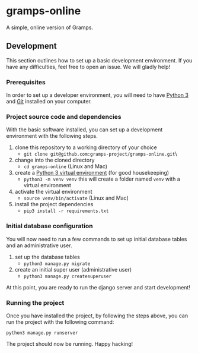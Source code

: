 # gramps-online
A simple, online version of Gramps.

## Development
This section outlines how to set up a basic development environment. If you have any difficulties, feel free to open an issue. We will gladly help!

### Prerequisites
In order to set up a developer environment, you will need to have [Python 3](https://www.python.org/) and [Git](https://git-scm.com/) installed on your computer.

### Project source code and dependencies
With the basic software installed, you can set up a development environment with the following steps.

1. clone this repository to a working directory of your choice
    - `git clone git@github.com:gramps-project/gramps-online.git`\
2. change into the cloned directory
    - `cd gramps-online` (Linux and Mac)
3. create a [Python 3 virtual environment](https://docs.python.org/3/library/venv.html) (for good housekeeping)
    - `python3 -m venv venv` this will create a folder named `venv` with a virtual environment
4. activate the virtual environment
    - `source venv/bin/activate` (Linux and Mac)
5. install the project dependencies
    - `pip3 install -r requirements.txt`
    
### Initial database configuration
You will now need to run a few commands to set up initial database tables and an administrative user.

1. set up the database tables
    - `python3 manage.py migrate`
2. create an initial super user (administrative user)
    - `python3 manage.py createsuperuser`

At this point, you are ready to run the django server and start development! 

### Running the project
Once you have installed the project, by following the steps above, you can run the project with the following command:

`python3 manage.py runserver`

The project should now be running. Happy hacking!